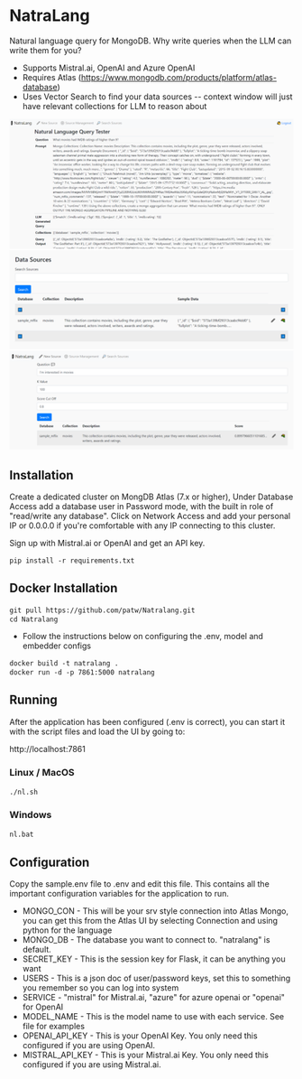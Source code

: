 # NatraLang

Natural language query for MongoDB.  Why write queries when the LLM can write them for you?

* Supports Mistral.ai, OpenAI and Azure OpenAI
* Requires Atlas (https://www.mongodb.com/products/platform/atlas-database)
* Uses Vector Search to find your data sources -- context window will just have relevant collections for LLM to reason about

![NatraLang Search Tester](images/search-test.png)
![NatraLang Source Management](images/source-manage.png)
![NatraLang Semantic Lookup](images/semantic-lookup.png)

## Installation

Create a dedicated cluster on MongDB Atlas (7.x or higher), Under Database Access add a database user in Password mode, with the built in role of "read/write any database".  Click on Network Access and add your personal IP or 0.0.0.0 if you're comfortable with any IP connecting to this cluster.

Sign up with Mistral.ai or OpenAI and get an API key.

```
pip install -r requirements.txt
```

## Docker Installation

```
git pull https://github.com/patw/Natralang.git
cd Natralang
```

* Follow the instructions below on configuring the .env, model and embedder configs

```
docker build -t natralang .
docker run -d -p 7861:5000 natralang
```

## Running 

After the application has been configured (.env is correct), you can start it with the script files and load the UI by going to:

http://localhost:7861

### Linux / MacOS 

```
./nl.sh
```

### Windows 

```
nl.bat
```

## Configuration

Copy the sample.env file to .env and edit this file.  This contains all the important configuration variables for the application to run.

* MONGO_CON - This will be your srv style connection into Atlas Mongo, you can get this from the Atlas UI by selecting Connection and using python for the language
* MONGO_DB - The database you want to connect to.  "natralang" is default.
* SECRET_KEY - This is the session key for Flask, it can be anything you want
* USERS - This is a json doc of user/password keys, set this to something you remember so you can log into system
* SERVICE - "mistral" for Mistral.ai, "azure" for azure openai or "openai" for OpenAI
* MODEL_NAME - This is the model name to use with each service.  See file for examples
* OPENAI_API_KEY - This is your OpenAI Key. You only need this configured if you are using OpenAI. 
* MISTRAL_API_KEY - This is your Mistral.ai Key. You only need this configured if you are using Mistral.ai.